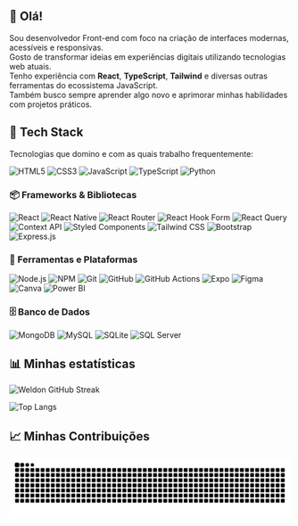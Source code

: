 ## 👋 Olá!

Sou desenvolvedor Front-end com foco na criação de interfaces modernas, acessíveis e responsivas.  
Gosto de transformar ideias em experiências digitais utilizando tecnologias web atuais.  
Tenho experiência com **React**, **TypeScript**, **Tailwind** e diversas outras ferramentas do ecossistema JavaScript.  
Também busco sempre aprender algo novo e aprimorar minhas habilidades com projetos práticos.

## 💼 Tech Stack

Tecnologias que domino e com as quais trabalho frequentemente:

![HTML5](https://img.shields.io/badge/HTML5-%23E34F26.svg?style=for-the-badge\&logo=html5\&logoColor=white)
![CSS3](https://img.shields.io/badge/CSS3-%231572B6.svg?style=for-the-badge\&logo=css3\&logoColor=white)
![JavaScript](https://img.shields.io/badge/JavaScript-%23323330.svg?style=for-the-badge\&logo=javascript\&logoColor=%23F7DF1E)
![TypeScript](https://img.shields.io/badge/TypeScript-%23007ACC.svg?style=for-the-badge\&logo=typescript\&logoColor=white)
![Python](https://img.shields.io/badge/Python-3670A0?style=for-the-badge\&logo=python\&logoColor=ffdd54)

### 📦 Frameworks & Bibliotecas

![React](https://img.shields.io/badge/React-%2320232a.svg?style=for-the-badge\&logo=react\&logoColor=%2361DAFB)
![React Native](https://img.shields.io/badge/React_Native-%2320232a.svg?style=for-the-badge\&logo=react\&logoColor=%2361DAFB)
![React Router](https://img.shields.io/badge/React_Router-CA4245?style=for-the-badge\&logo=react-router\&logoColor=white)
![React Hook Form](https://img.shields.io/badge/React_Hook_Form-%23EC5990.svg?style=for-the-badge\&logo=reacthookform\&logoColor=white)
![React Query](https://img.shields.io/badge/React_Query-FF4154?style=for-the-badge\&logo=react-query\&logoColor=white)
![Context API](https://img.shields.io/badge/Context_API-000000?style=for-the-badge\&logo=react)
![Styled Components](https://img.shields.io/badge/Styled_Components-DB7093?style=for-the-badge\&logo=styled-components\&logoColor=white)
![Tailwind CSS](https://img.shields.io/badge/Tailwind_CSS-%2338B2AC.svg?style=for-the-badge\&logo=tailwind-css\&logoColor=white)
![Bootstrap](https://img.shields.io/badge/Bootstrap-%238511FA.svg?style=for-the-badge\&logo=bootstrap\&logoColor=white)
![Express.js](https://img.shields.io/badge/Express.js-%23404d59.svg?style=for-the-badge\&logo=express\&logoColor=white)

### 🔧 Ferramentas e Plataformas

![Node.js](https://img.shields.io/badge/Node.js-6DA55F?style=for-the-badge\&logo=node.js\&logoColor=white)
![NPM](https://img.shields.io/badge/NPM-%23CB3837.svg?style=for-the-badge\&logo=npm\&logoColor=white)
![Git](https://img.shields.io/badge/Git-%23F05033.svg?style=for-the-badge\&logo=git\&logoColor=white)
![GitHub](https://img.shields.io/badge/GitHub-%23121011.svg?style=for-the-badge\&logo=github\&logoColor=white)
![GitHub Actions](https://img.shields.io/badge/GitHub_Actions-%232671E5.svg?style=for-the-badge\&logo=githubactions\&logoColor=white)
![Expo](https://img.shields.io/badge/Expo-1C1E24?style=for-the-badge\&logo=expo\&logoColor=#D04A37)
![Figma](https://img.shields.io/badge/Figma-%23F24E1E.svg?style=for-the-badge\&logo=figma\&logoColor=white)
![Canva](https://img.shields.io/badge/Canva-%2300C4CC.svg?style=for-the-badge\&logo=Canva\&logoColor=white)
![Power BI](https://img.shields.io/badge/Power_BI-F2C811?style=for-the-badge\&logo=powerbi\&logoColor=black)

### 🗄️ Banco de Dados

![MongoDB](https://img.shields.io/badge/MongoDB-%234ea94b.svg?style=for-the-badge\&logo=mongodb\&logoColor=white)
![MySQL](https://img.shields.io/badge/MySQL-4479A1.svg?style=for-the-badge\&logo=mysql\&logoColor=white)
![SQLite](https://img.shields.io/badge/SQLite-%2307405e.svg?style=for-the-badge\&logo=sqlite\&logoColor=white)
![SQL Server](https://img.shields.io/badge/Microsoft_SQL_Server-CC2927?style=for-the-badge\&logo=microsoft%20sql%20server\&logoColor=white)

## 📊 Minhas estatísticas

<div align="left">
  
![Weldon GitHub Streak](https://nirzak-streak-stats.vercel.app/?user=WeldonPereira\&theme=dark\&hide_border=false)

![Top Langs](https://github-readme-stats.vercel.app/api/top-langs/?username=WeldonPereira\&theme=dark\&hide_border=false\&layout=compact)

</div>

## :chart_with_upwards_trend: Minhas Contribuições

<picture>
  <source media="(prefers-color-scheme: dark)" srcset="https://raw.githubusercontent.com/WELDONPEREIRA/WELDONPEREIRA/output/github-contribution-grid-snake-dark.svg" />
  <source media="(prefers-color-scheme: light)" srcset="https://raw.githubusercontent.com/WELDONPEREIRA/WELDONPEREIRA/output/github-contribution-grid-snake.svg" />
  <img align="center" alt="Animação da grade de contribuições do GitHub" src="https://raw.githubusercontent.com/WELDONPEREIRA/WELDONPEREIRA/output/github-contribution-grid-snake.svg" />
</picture>
